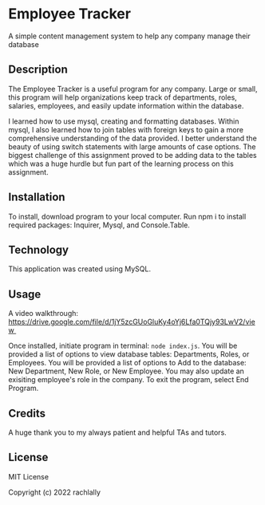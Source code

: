 # Employee Tracker
A simple content management system to help any company manage their database

## Description

The Employee Tracker is a useful program for any company.  Large or small, this program will help organizations keep track of departments, roles, salaries, employees, and easily update information within the database. 

I learned how to use mysql, creating and formatting databases.  Within mysql, I also learned how to join tables with foreign keys to gain a more comprehensive understanding of the data provided.  I better understand the beauty of using switch statements with large amounts of case options.  The biggest challenge of this assignment proved to be adding data to the tables which was a huge hurdle but fun part of the learning process on this assignment.  

## Installation

To install, download program to your local computer.  Run npm i to install required packages: Inquirer, Mysql, and Console.Table.  

## Technology

This application was created using MySQL.

## Usage

A video walkthrough: https://drive.google.com/file/d/1jY5zcGUoGluKy4oYj6Lfa0TQjy93LwV2/view  

Once installed, initiate program in terminal: `node index.js`.  You will be provided a list of options to view database tables: Departments, Roles, or Employees.  You will be provided a list of options to Add to the database: New Department, New Role, or New Employee.  You may also update an exisiting employee's role in the company.  To exit the program, select End Program.

## Credits

A huge thank you to my always patient and helpful TAs and tutors.

## License

MIT License

Copyright (c) 2022 rachlally